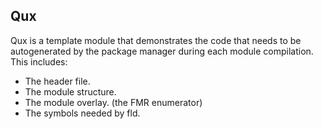 ## Qux

Qux is a template module that demonstrates the code that needs to be autogenerated by the package manager during each module compilation. This includes:

- The header file.
- The module structure.
- The module overlay. (the FMR enumerator)
- The symbols needed by fld.